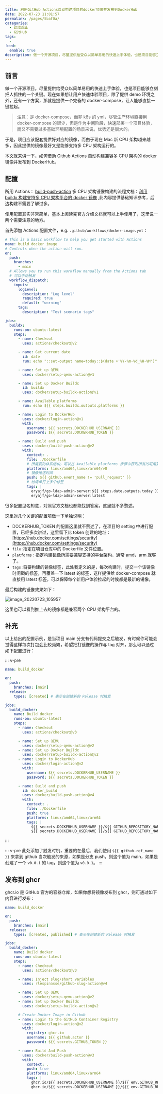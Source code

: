 ```yaml
---
title: 利用GitHub Actions自动构建项目的docker镜像并发布到DockerHub
date: 2022-07-23 11:01:57
permalink: /pages/5baf0a/
categories:
  - 运维观止
  - GitHub
tags:
  -
feed:
  enable: true
description: 做一个开源项目，尽量提供给受众以简单易用的快速上手体验，也是项目能够立刻把人抓住的一个关键。现在如果想让用户快速体验项目，除了提供demo环境之外，还有一个方案，那就是提供一个完备的docker-compose，让人能够直接一键拉起。
---
```


## 前言

做一个开源项目，尽量提供给受众以简单易用的快速上手体验，也是项目能够立刻把人抓住的一个关键。现在如果想让用户快速体验项目，除了提供 demo 环境之外，还有一个方案，那就是提供一个完备的 docker-compose，让人能够直接一键拉起。

> 注意：是 docker-compose，而非 k8s 的 yml，尽管生产环境直接用 docker-compose 的很少，但是作为中间阶段，快速部署一个项目体验，而又不需要过多基础环境配置的场景来说，优势还是很大的。

于是，项目应该配套提供好对应的镜像，而由于现在 Mac 新 CPU 架构越来越多，因此提供的镜像最好又是能够支持多 CPU 架构运行的。

本文就来讲一下，如何借助 Github Actions 自动构建兼容多 CPU 架构的 docker 镜像并发布到 DockerHub。

## 配置

所用 Actions： [build-push-action](https://github.com/docker/build-push-action)
多 CPU 架构镜像构建的流程文档：[利用 buildx 构建支持多 CPU 架构平台的 docker 镜像](https://wiki.eryajf.net/pages/95cf71/) ,此内容提供基础知识参考，后边构建不需要了解过多。

使用配置其实非常简单，基本上阅读完官方介绍文档就可以上手使用了，这里说一两个需要注意的地方。

首先添加 Actions 配置文件，e.g. `.github/workflows/docker-image.yml`：

```yaml
# This is a basic workflow to help you get started with Actions
name: build docker image
# Controls when the action will run.
on:
  push:
    branches:
      - main
  # Allows you to run this workflow manually from the Actions tab
  # 可以手动触发
  workflow_dispatch:
    inputs:
      logLevel:
        description: "Log level"
        required: true
        default: "warning"
      tags:
        description: "Test scenario tags"

jobs:
  buildx:
    runs-on: ubuntu-latest
    steps:
      - name: Checkout
        uses: actions/checkout@v2

      - name: Get current date
        id: date
        run: echo "::set-output name=today::$(date +'%Y-%m-%d_%H-%M')"

      - name: Set up QEMU
        uses: docker/setup-qemu-action@v1

      - name: Set up Docker Buildx
        id: buildx
        uses: docker/setup-buildx-action@v1

      - name: Available platforms
        run: echo ${{ steps.buildx.outputs.platforms }}

      - name: Login to DockerHub
        uses: docker/login-action@v1
        with:
          username: ${{ secrets.DOCKERHUB_USERNAME }}
          password: ${{ secrets.DOCKERHUB_TOKEN }}

      - name: Build and push
        uses: docker/build-push-action@v2
        with:
          context: .
          file: ./Dockerfile
          # 所需要的体系结构，可以在 Available platforms 步骤中获取所有的可用架构
          platforms: linux/amd64,linux/arm64/v8
          # 镜像推送时间
          push: ${{ github.event_name != 'pull_request' }}
          # 给清单打上多个标签
          tags: |
            eryajf/go-ldap-admin-server:${{ steps.date.outputs.today }}
            eryajf/go-ldap-admin-server:latest
```

很多配置见名知意，对照官方文档也都能找到答案，这里就不多赘述。

这里对几个关键的配置项做一下单独说明：

- DOCKERHUB_TOKEN 的配置这里就不赘述了，在项目的 setting 中进行配置，已经多次讲过，这里留下此 token 创建的地址：[https://hub.docker.com/settings/security](https://hub.docker.com/settings/security)
- `file:`指定在项目仓库中的 Dockerfile 文件位置。
- `platforms：`指定构建镜像所需要兼容支持的平台架构，通常 amd，arm 就够了。
- `tags:`将要构建的镜像标签，此处我定义的是，每次构建时，提交一个该镜像时间戳的标签，再覆盖一下 latest 的标签，这样提供给 docker-compose 就直接用 latest 标签，可以保障每个新用户体验拉起的时候都是最新的镜像。

最后构建的镜像效果如下：

![image_20220723_105957](https://cdn.jsdelivr.net/gh/eryajf/tu/img/image_20220723_105957.png)

这里也可以看到推上去的镜像都是兼容两个 CPU 架构平台的。

## 补充

以上给出的配置示例，是当项目 main 分支有代码提交之后触发，有时候你可能会觉得这样每次打包会比较频繁，希望把打镜像的操作与 tag 对齐，那么可以通过如下配置进行：

::: v-pre

```yaml
name: build_docker

on:
  push:
    branches: [main]
  release:
    types: [created] # 表示在创建新的 Release 时触发

jobs:
  build_docker:
    name: Build docker
    runs-on: ubuntu-latest
    steps:
      - name: Checkout
        uses: actions/checkout@v3

      - name: Set up QEMU
        uses: docker/setup-qemu-action@v2
      - name: Set up Docker Buildx
        uses: docker/setup-buildx-action@v2
      - name: Login to DockerHub
        uses: docker/login-action@v2
        with:
          username: ${{ secrets.DOCKERHUB_USERNAME }}
          password: ${{ secrets.DOCKERHUB_TOKEN }}

      - name: Build and push
        id: docker_build
        uses: docker/build-push-action@v4
        with:
          context: .
          file: ./Dockerfile
          push: true
          platforms: linux/amd64,linux/arm64
          tags: |
            ${{ secrets.DOCKERHUB_USERNAME }}/${{ GITHUB_REPOSITORY_NAME_PART }}:${{ github.ref_name }}
            ${{ secrets.DOCKERHUB_USERNAME }}/${{ GITHUB_REPOSITORY_NAME_PART }}:latest
```

:::

::: v-pre
此处添加了触发时机，重要的在最后，我们使用 `${{ github.ref_name }}` 来拿到 github 当次触发的来源，如果是分支 push，则这个值为 main，如果是创建了一个 `v0.0.1` 的 tag，则这个值为 `v0.0.1`。
:::

## 发布到 ghcr

ghcr.io 是 GitHub 官方的容器仓库，如果你想将镜像发布到 ghcr，则可通过如下内容进行发布：

```yml
name: build_docker

on:
  push:
    branches: [main]
  release:
    types: [created, published] # 表示在创建新的 Release 时触发

jobs:
  build_docker:
    name: Build docker
    runs-on: ubuntu-latest
    steps:
      - name: Checkout
        uses: actions/checkout@v3

      - name: Inject slug/short variables
        uses: rlespinasse/github-slug-action@v4

      - name: Set up QEMU
        uses: docker/setup-qemu-action@v2
      - name: Set up Docker Buildx
        uses: docker/setup-buildx-action@v2

      # Create Docker Image in Github
      - name: Login to the GitHub Container Registry
        uses: docker/login-action@v2
        with:
          registry: ghcr.io
          username: ${{ github.actor }}
          password: ${{ secrets.GITHUB_TOKEN }}

      - name: Build And Push
        uses: docker/build-push-action@v3
        with:
          context: .
          push: true
          platforms: linux/amd64,linux/arm64
          tags: |
            ghcr.io/${{ secrets.DOCKERHUB_USERNAME }}/${{ env.GITHUB_REPOSITORY_NAME_PART }}:${{ env.GITHUB_REF_NAME }}
            ghcr.io/${{ secrets.DOCKERHUB_USERNAME }}/${{ env.GITHUB_REPOSITORY_NAME_PART }}:latest
```
